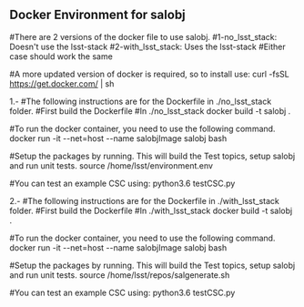 ## Docker Environment for salobj

#There are 2 versions of the docker file to use salobj. 
#1-no_lsst_stack: Doesn't use the lsst-stack
#2-with_lsst_stack: Uses the lsst-stack
#Either case should work the same

#A more updated version of docker is required, so to install use:
curl -fsSL https://get.docker.com/ | sh

1.- 
#The following instructions are for the Dockerfile in ./no_lsst_stack folder.
#First build the Dockerfile
#In ./no_lsst_stack
docker build -t salobj .

#To run the docker container, you need to use the following command.
docker run -it --net=host --name salobjImage salobj bash

#Setup the packages by running. This will build the Test topics, setup salobj and run unit tests.
source /home/lsst/environment.env

#You can test an example CSC using:
python3.6 testCSC.py

2.- 
#The following instructions are for the Dockerfile in ./with_lsst_stack folder.
#First build the Dockerfile
#In ./with_lsst_stack
docker build -t salobj .

#To run the docker container, you need to use the following command.
docker run -it --net=host --name salobjImage salobj bash

#Setup the packages by running. This will build the Test topics, setup salobj and run unit tests.
source /home/lsst/repos/salgenerate.sh

#You can test an example CSC using:
python3.6 testCSC.py
